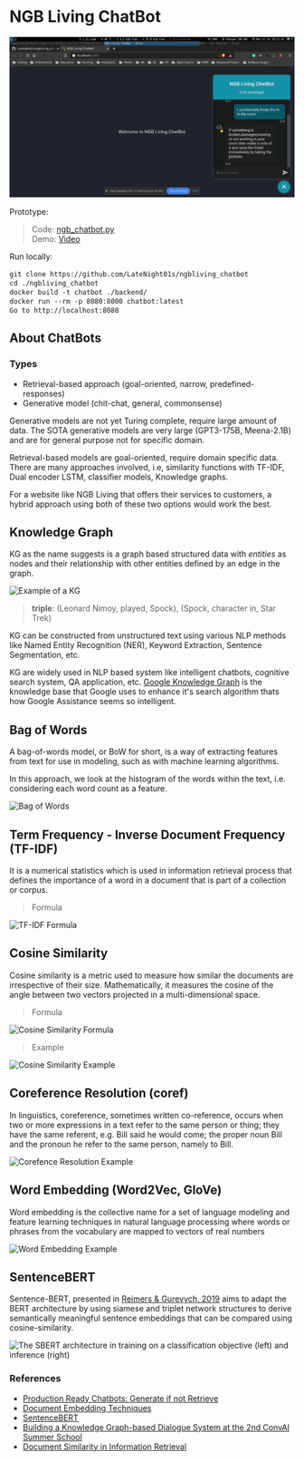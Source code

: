 # NGB Living ChatBot

![NGB ChatBot - webapp](ngbchatbot_webapp.png)

Prototype:

> Code: [ngb_chatbot.py](https://github.com/LateNight01s/ngbliving_chatbot/blob/master/backend/ngb_chatbot.py) \
> Demo: [Video](https://drive.google.com/file/d/1X8lLhdcT3eAisr41pLWjtezHoYvEkabU/view?usp=sharing)

Run locally:

```
git clone https://github.com/LateNight01s/ngbliving_chatbot
cd ./ngbliving_chatbot
docker build -t chatbot ./backend/
docker run --rm -p 8080:8000 chatbot:latest
Go to http://localhost:8080
```

## About ChatBots

### Types

- Retrieval-based approach (goal-oriented, narrow, predefined-responses)
- Generative model (chit-chat, general, commonsense)

Generative models are not yet Turing complete, require large amount of data. The SOTA generative models are very large (GPT3-175B, Meena-2.1B) and are for general purpose not for specific domain.

Retrieval-based models are goal-oriented, require domain specific data. There are many approaches involved, i.e, similarity functions with TF-IDF, Dual encoder LSTM, classifier models, Knowledge graphs.

For a website like NGB Living that offers their services to customers, a hybrid approach using both of these two options would work the best.

## Knowledge Graph

KG as the name suggests is a graph based structured data with _entities_ as nodes and their relationship with other entities defined by an edge in the graph.

![Example of a KG](https://miro.medium.com/max/1446/1*yhtuMXi91btQDLXR1ldtcQ.png)

> **triple**: (Leonard Nimoy, played, Spock), (Spock, character in, Star Trek)

KG can be constructed from unstructured text using various NLP methods like Named Entity Recognition (NER), Keyword Extraction, Sentence Segmentation, etc.

KG are widely used in NLP based system like intelligent chatbots, cognitive search system, QA application, etc. [Google Knowledge Graph](https://en.wikipedia.org/wiki/Knowledge_Graph) is the knowledge base that Google uses to enhance it's search algorithm thats how Google Assistance seems so intelligent.

## Bag of Words

A bag-of-words model, or BoW for short, is a way of extracting features from text for use in modeling, such as with machine learning algorithms.

In this approach, we look at the histogram of the words within the text, i.e. considering each word count as a feature.

![Bag of Words](https://cdn-media-1.freecodecamp.org/images/1*j3HUg18QwjDJTJwW9ja5-Q.png)

## Term Frequency - Inverse Document Frequency (TF-IDF)

It is a numerical statistics which is used in information retrieval process that defines the importance of a word in a document that is part of a collection or corpus.

> Formula

![TF-IDF Formula](https://miro.medium.com/max/319/1*Uucq42G4ntPGJKzI84b3aA.png)

## Cosine Similarity

Cosine similarity is a metric used to measure how similar the documents are irrespective of their size. Mathematically, it measures the cosine of the angle between two vectors projected in a multi-dimensional space.

> Formula

![Cosine Similarity Formula](https://encrypted-tbn0.gstatic.com/images?q=tbn%3AANd9GcR6psHl9yB_qZIjMF3IDzO6Ea9G0hiQ05mT5g&usqp=CAU)

> Example

![Cosine Similarity Example](https://datascience-enthusiast.com/figures/cosine_sim.png)

## Coreference Resolution (coref)

In linguistics, coreference, sometimes written co-reference, occurs when two or more expressions in a text refer to the same person or thing; they have the same referent, e.g. Bill said he would come; the proper noun Bill and the pronoun he refer to the same person, namely to Bill.

![Corefence Resolution Example](https://nlp.stanford.edu/projects/corefexample.png)

## Word Embedding (Word2Vec, GloVe)

Word embedding is the collective name for a set of language modeling and feature learning techniques in natural language processing where words or phrases from the vocabulary are mapped to vectors of real numbers

![Word Embedding Example](https://s3-ap-south-1.amazonaws.com/av-blog-media/wp-content/uploads/2017/06/06062705/Word-Vectors.png)

## SentenceBERT

Sentence-BERT, presented in [Reimers & Gurevych, 2019](https://arxiv.org/pdf/1908.10084.pdf) aims to adapt the BERT architecture by using siamese and triplet network structures to derive semantically meaningful sentence embeddings that can be compared using cosine-similarity.

![The SBERT architecture in training on a classification objective (left) and inference (right)](https://miro.medium.com/max/700/1*S5lqDyY3Gl8OBJXFg1j4kQ.png)

### References

- [Production Ready Chatbots: Generate if not Retrieve](https://arxiv.org/pdf/1711.09684.pdf)
- [Document Embedding Techniques
  ](https://towardsdatascience.com/document-embedding-techniques-fed3e7a6a25d)
- [SentenceBERT](https://arxiv.org/pdf/1908.10084.pdf)
- [Building a Knowledge Graph-based Dialogue System at the 2nd ConvAI Summer School](https://medium.com/deeppavlov/building-a-knowledge-graph-based-dialogue-system-at-the-2nd-convai-summer-school-ec2d0aa060e5)
- [Document Similarity in Information Retrieval](https://courses.cs.washington.edu/courses/cse573/12sp/lectures/17-ir.pdf)
